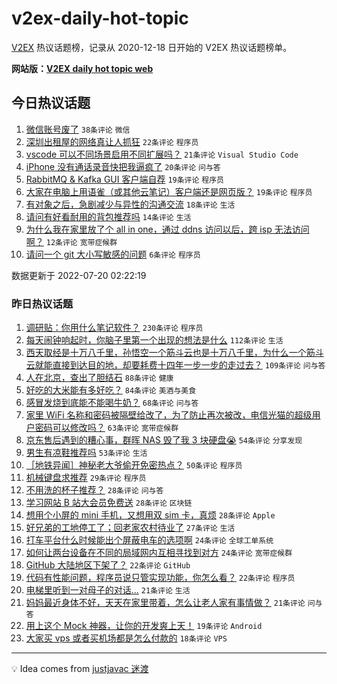 # v2ex-daily-hot-topic

[V2EX](https://www.v2ex.com/) 热议话题榜，记录从 2020-12-18 日开始的 V2EX 热议话题榜单。

**网站版：[V2EX daily hot topic web](https://boojack.github.io/v2ex-daily-hot-topic-web/)**

## 今日热议话题

<!-- TODAY BEGIN -->

1. [微信账号废了](https://www.v2ex.com/t/867428) `38条评论` `微信`
1. [深圳出租屋的网络真让人抓狂](https://www.v2ex.com/t/867436) `22条评论` `程序员`
1. [vscode 可以不同场景启用不同扩展吗？](https://www.v2ex.com/t/867426) `21条评论` `Visual Studio Code`
1. [iPhone 没有通话录音快把我逼疯了](https://www.v2ex.com/t/867435) `20条评论` `问与答`
1. [RabbitMQ & Kafka GUI 客户端自荐](https://www.v2ex.com/t/867425) `19条评论` `程序员`
1. [大家在电脑上用语雀（或其他云笔记）客户端还是网页版？](https://www.v2ex.com/t/867424) `19条评论` `程序员`
1. [有对象之后，急剧减少与异性的沟通交流](https://www.v2ex.com/t/867447) `18条评论` `生活`
1. [请问有好看耐用的背包推荐吗](https://www.v2ex.com/t/867431) `14条评论` `生活`
1. [为什么我在家里放了个 all in one，通过 ddns 访问以后，跨 isp 无法访问啊？](https://www.v2ex.com/t/867429) `12条评论` `宽带症候群`
1. [请问一个 git 大小写敏感的问题](https://www.v2ex.com/t/867422) `6条评论` `程序员`

数据更新于 2022-07-20 02:22:19

<!-- TODAY END -->

### 昨日热议话题

<!-- YESTERDAY BEGIN -->

1. [调研贴：你用什么笔记软件？](https://www.v2ex.com/t/867254) `230条评论` `程序员`
1. [每天闹钟响起时，你脑子里第一个出现的想法是什么](https://www.v2ex.com/t/867213) `112条评论` `生活`
1. [西天取经是十万八千里，孙悟空一个筋斗云也是十万八千里，为什么一个筋斗云就能直接到达目的地，却要耗费十四年一步一步的走过去？](https://www.v2ex.com/t/867156) `109条评论` `问与答`
1. [人在北京，查出了胆结石](https://www.v2ex.com/t/867195) `88条评论` `健康`
1. [好吃的大米能有多好吃？](https://www.v2ex.com/t/867227) `84条评论` `美酒与美食`
1. [感冒发烧到底能不能喝牛奶？](https://www.v2ex.com/t/867226) `68条评论` `问与答`
1. [家里 WiFi 名称和密码被隔壁给改了，为了防止再次被改，电信光猫的超级用户密码可以修改吗？](https://www.v2ex.com/t/867189) `63条评论` `宽带症候群`
1. [京东售后遇到的糟心事，群晖 NAS 毁了我 3 块硬盘😭](https://www.v2ex.com/t/867178) `54条评论` `分享发现`
1. [男生有凉鞋推荐吗](https://www.v2ex.com/t/867187) `53条评论` `生活`
1. [［地铁异闻］神秘老大爷偷开免密热点？](https://www.v2ex.com/t/867151) `50条评论` `程序员`
1. [机械键盘求推荐](https://www.v2ex.com/t/867290) `29条评论` `程序员`
1. [不用洗的杯子推荐？](https://www.v2ex.com/t/867388) `28条评论` `问与答`
1. [学习网站 B 站大会员免费送](https://www.v2ex.com/t/867219) `28条评论` `区块链`
1. [想用个小屏的 mini 手机，又想用双 sim 卡，真烦](https://www.v2ex.com/t/867216) `28条评论` `Apple`
1. [好兄弟的工地停工了；回老家农村待业了](https://www.v2ex.com/t/867285) `27条评论` `生活`
1. [打车平台什么时候能出个屏蔽电车的选项啊](https://www.v2ex.com/t/867339) `24条评论` `全球工单系统`
1. [如何让两台设备在不同的局域网内互相寻找到对方](https://www.v2ex.com/t/867224) `24条评论` `宽带症候群`
1. [GitHub 大陆地区下架了？](https://www.v2ex.com/t/867384) `22条评论` `GitHub`
1. [代码有性能问题，程序员说只管实现功能，你怎么看？](https://www.v2ex.com/t/867344) `22条评论` `程序员`
1. [电梯里听到一对母子的对话...](https://www.v2ex.com/t/867324) `21条评论` `生活`
1. [妈妈最近身体不好，天天在家里带着，怎么让老人家有事情做？](https://www.v2ex.com/t/867235) `21条评论` `问与答`
1. [用上这个 Mock 神器，让你的开发爽上天！](https://www.v2ex.com/t/867293) `19条评论` `Android`
1. [大家买 vps 或者买机场都是怎么付款的](https://www.v2ex.com/t/867208) `18条评论` `VPS`

<!-- YESTERDAY END -->

---

💡 Idea comes from [justjavac 迷渡](https://github.com/justjavac/)
